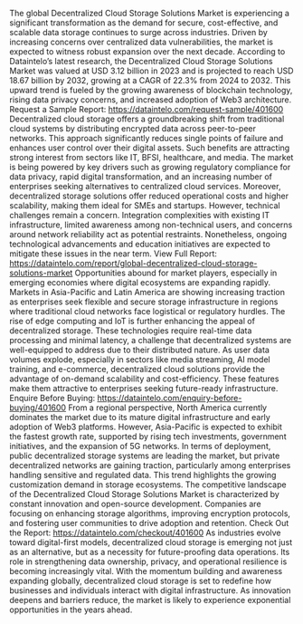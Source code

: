 The global Decentralized Cloud Storage Solutions Market is experiencing a significant transformation as the demand for secure, cost-effective, and scalable data storage continues to surge across industries. Driven by increasing concerns over centralized data vulnerabilities, the market is expected to witness robust expansion over the next decade.
According to Dataintelo’s latest research, the Decentralized Cloud Storage Solutions Market was valued at USD 3.12 billion in 2023 and is projected to reach USD 18.67 billion by 2032, growing at a CAGR of 22.3% from 2024 to 2032. This upward trend is fueled by the growing awareness of blockchain technology, rising data privacy concerns, and increased adoption of Web3 architecture.
Request a Sample Report: https://dataintelo.com/request-sample/401600
Decentralized cloud storage offers a groundbreaking shift from traditional cloud systems by distributing encrypted data across peer-to-peer networks. This approach significantly reduces single points of failure and enhances user control over their digital assets. Such benefits are attracting strong interest from sectors like IT, BFSI, healthcare, and media.
The market is being powered by key drivers such as growing regulatory compliance for data privacy, rapid digital transformation, and an increasing number of enterprises seeking alternatives to centralized cloud services. Moreover, decentralized storage solutions offer reduced operational costs and higher scalability, making them ideal for SMEs and startups.
However, technical challenges remain a concern. Integration complexities with existing IT infrastructure, limited awareness among non-technical users, and concerns around network reliability act as potential restraints. Nonetheless, ongoing technological advancements and education initiatives are expected to mitigate these issues in the near term.
View Full Report: https://dataintelo.com/report/global-decentralized-cloud-storage-solutions-market
Opportunities abound for market players, especially in emerging economies where digital ecosystems are expanding rapidly. Markets in Asia-Pacific and Latin America are showing increasing traction as enterprises seek flexible and secure storage infrastructure in regions where traditional cloud networks face logistical or regulatory hurdles.
The rise of edge computing and IoT is further enhancing the appeal of decentralized storage. These technologies require real-time data processing and minimal latency, a challenge that decentralized systems are well-equipped to address due to their distributed nature.
As user data volumes explode, especially in sectors like media streaming, AI model training, and e-commerce, decentralized cloud solutions provide the advantage of on-demand scalability and cost-efficiency. These features make them attractive to enterprises seeking future-ready infrastructure.
Enquire Before Buying: https://dataintelo.com/enquiry-before-buying/401600
From a regional perspective, North America currently dominates the market due to its mature digital infrastructure and early adoption of Web3 platforms. However, Asia-Pacific is expected to exhibit the fastest growth rate, supported by rising tech investments, government initiatives, and the expansion of 5G networks.
In terms of deployment, public decentralized storage systems are leading the market, but private decentralized networks are gaining traction, particularly among enterprises handling sensitive and regulated data. This trend highlights the growing customization demand in storage ecosystems.
The competitive landscape of the Decentralized Cloud Storage Solutions Market is characterized by constant innovation and open-source development. Companies are focusing on enhancing storage algorithms, improving encryption protocols, and fostering user communities to drive adoption and retention.
Check Out the Report: https://dataintelo.com/checkout/401600
As industries evolve toward digital-first models, decentralized cloud storage is emerging not just as an alternative, but as a necessity for future-proofing data operations. Its role in strengthening data ownership, privacy, and operational resilience is becoming increasingly vital.
With the momentum building and awareness expanding globally, decentralized cloud storage is set to redefine how businesses and individuals interact with digital infrastructure. As innovation deepens and barriers reduce, the market is likely to experience exponential opportunities in the years ahead.
